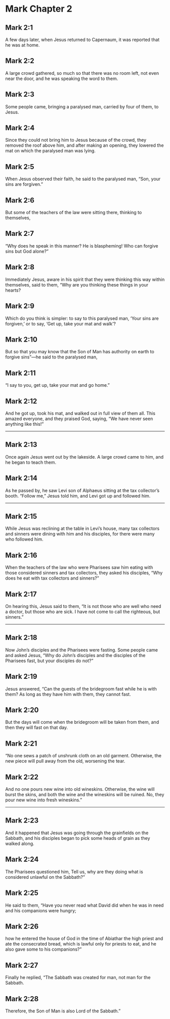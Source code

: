 # Mark Chapter 2

## Mark 2:1

A few days later, when Jesus returned to Capernaum, it was reported that he was at home.

## Mark 2:2

A large crowd gathered, so much so that there was no room left, not even near the door, and he was speaking the word to them.

## Mark 2:3

Some people came, bringing a paralysed man, carried by four of them, to Jesus.

## Mark 2:4

Since they could not bring him to Jesus because of the crowd, they removed the roof above him, and after making an opening, they lowered the mat on which the paralysed man was lying.

## Mark 2:5

When Jesus observed their faith, he said to the paralysed man, “Son, your sins are forgiven.”

## Mark 2:6

But some of the teachers of the law were sitting there, thinking to themselves,

## Mark 2:7

“Why does he speak in this manner? He is blaspheming! Who can forgive sins but God alone?”

## Mark 2:8

Immediately Jesus, aware in his spirit that they were thinking this way within themselves, said to them, “Why are you thinking these things in your hearts?

## Mark 2:9

Which do you think is simpler: to say to this paralysed man, ‘Your sins are forgiven,’ or to say, ‘Get up, take your mat and walk’?

## Mark 2:10

But so that you may know that the Son of Man has authority on earth to forgive sins”—he said to the paralysed man,

## Mark 2:11

“I say to you, get up, take your mat and go home.”

## Mark 2:12

And he got up, took his mat, and walked out in full view of them all. This amazed everyone, and they praised God, saying, “We have never seen anything like this!”

---

## Mark 2:13

Once again Jesus went out by the lakeside. A large crowd came to him, and he began to teach them.

## Mark 2:14

As he passed by, he saw Levi son of Alphaeus sitting at the tax collector’s booth. “Follow me,” Jesus told him, and Levi got up and followed him.

---

## Mark 2:15

While Jesus was reclining at the table in Levi’s house, many tax collectors and sinners were dining with him and his disciples, for there were many who followed him.

## Mark 2:16

When the teachers of the law who were Pharisees saw him eating with those considered sinners and tax collectors, they asked his disciples, “Why does he eat with tax collectors and sinners?”

## Mark 2:17

On hearing this, Jesus said to them, “It is not those who are well who need a doctor, but those who are sick. I have not come to call the righteous, but sinners.”

---

## Mark 2:18

Now John’s disciples and the Pharisees were fasting. Some people came and asked Jesus, “Why do John’s disciples and the disciples of the Pharisees fast, but your disciples do not?”

## Mark 2:19

Jesus answered, “Can the guests of the bridegroom fast while he is with them? As long as they have him with them, they cannot fast.

## Mark 2:20

But the days will come when the bridegroom will be taken from them, and then they will fast on that day.

## Mark 2:21

“No one sews a patch of unshrunk cloth on an old garment. Otherwise, the new piece will pull away from the old, worsening the tear.

## Mark 2:22

And no one pours new wine into old wineskins. Otherwise, the wine will burst the skins, and both the wine and the wineskins will be ruined. No, they pour new wine into fresh wineskins.”

---

## Mark 2:23

And it happened that Jesus was going through the grainfields on the Sabbath, and his disciples began to pick some heads of grain as they walked along.

## Mark 2:24

The Pharisees questioned him, Tell us, why are they doing what is considered unlawful on the Sabbath?”

## Mark 2:25

He said to them, “Have you never read what David did when he was in need and his companions were hungry;

## Mark 2:26

how he entered the house of God in the time of Abiathar the high priest and ate the consecrated bread, which is lawful only for priests to eat, and he also gave some to his companions?”

## Mark 2:27

Finally he replied, “The Sabbath was created for man, not man for the Sabbath.

## Mark 2:28

Therefore, the Son of Man is also Lord of the Sabbath.”
